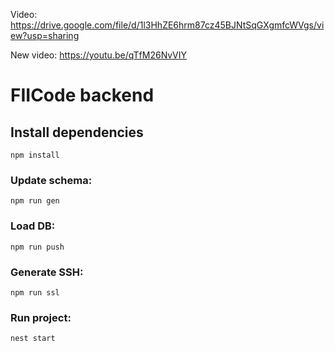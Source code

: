 Video: https://drive.google.com/file/d/1l3HhZE6hrm87cz45BJNtSqGXgmfcWVgs/view?usp=sharing

New video: https://youtu.be/qTfM26NvVIY

# FIICode backend

## Install dependencies
    npm install

### Update schema:
    npm run gen

### Load DB:
    npm run push

### Generate SSH:
    npm run ssl

### Run project:
    nest start
